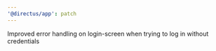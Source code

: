 ```yaml
---
'@directus/app': patch
---
```


Improved error handling on login-screen when trying to log in without credentials
